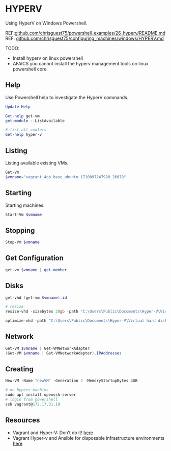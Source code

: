 # HYPERV

Using HyperV on Windows Powershell.  

REF:[github.com/chrisguest75/powershell_examples/26_hyperv/README.md](https://github.com/chrisguest75/powershell_examples/blob/main/26_hyperv/README.md)  
REF: [github.com/chrisguest75/configuring_machines/windows/HYPERV.md](https://github.com/chrisguest75/configuring_machines/blob/master/windows/HYPERV.md)  

TODO:

* Install hyperv on linux powershell
* AFAICS you cannot install the hyperv management tools on linux powershell core.  

## Help

Use Powershell help to investigate the HyperV commands.  

```powershell
Update-Help

Get-help get-vm
get-module --ListAvailable

# list all cmdlets
Get-help hyper-v
```

## Listing

Listing available existing VMs.  

```powershell
Get-Vm
$vmname="vagrant_4gb_base_ubuntu_1710097247980_26078"
```

## Starting

Starting machines.  

```powershell
Start-Vm $vmname
```

## Stopping

```powershell
Stop-Vm $vmname
```

## Get Configuration

```powershell
get-vm $vmname | get-member
```

## Disks

```powershell
get-vhd (get-vm $vmname).id

# resize
resize-vhd -sizebytes 20gb -path "C:\Users\Public\Documents\Hyper-V\Virtual hard disks\Ubuntu 22.04 LTS.vhdx"

optimize-vhd -path "C:\Users\Public\Documents\Hyper-V\Virtual hard disks\Ubuntu 22.04 LTS.vhdx"
```

## Network

```powershell
Get-VM $vmname | Get-VMNetworkAdapter 
(Get-VM $vmname | Get-VMNetworkAdapter).IPAddresses
```

## Creating

```powershell
New-VM -Name "newVM" -Generation 2 -MemoryStartupBytes 4GB 

# on hyperv machine
sudo apt install openssh-server
# login from powershell
ssh vagrant@172.17.31.19 
```

## Resources

* Vagrant and Hyper-V: Don’t do it! [here](https://technology.amis.nl/tech/vagrant-and-hyper-v-dont-do-it/)  
* Vagrant Hyper-v and Ansible for disposable infrastructure environments [here](https://blog.gsilva.pro/vagrant-hyper-v-and-ansible-for-disposable-infrastructure-environments)  
